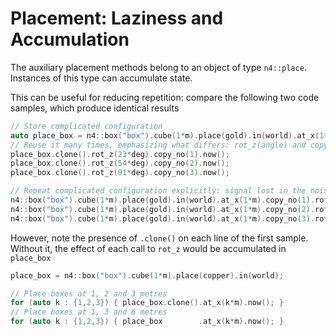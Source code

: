 # Placement: Laziness and Accumulation

The auxiliary placement methods belong to an object of type `n4::place`.
Instances of this type can accumulate state.

This can be useful for reducing repetition: compare the following two code
samples, which produce identical results

```c++
// Store complicated configuration
auto place_box = n4::box("box").cube(1*m).place(gold).in(world).at_x(1*m);
// Reuse it many times, emphasizing what differs: rot_z(angle) and copy_no(N)
place_box.clone().rot_z(23*deg).copy_no(1).now();
place_box.clone().rot_z(54*deg).copy_no(2).now();
place_box.clone().rot_z(91*deg).copy_no(3).now();
```
```c++
// Repeat complicated configuration explicitly: signal lost in the noise 
n4::box("box").cube(1*m).place(gold).in(world).at_x(1*m).copy_no(1).rot_z(23*deg).now();
n4::box("box").cube(1*m).place(gold).in(world).at_x(1*m).copy_no(2).rot_z(54*deg).now();
n4::box("box").cube(1*m).place(gold).in(world).at_x(1*m).copy_no(3).rot_z(91*deg).now();
```

However, note the presence of `.clone()` on each line of the first sample.
Without it, the effect of each call to `rot_z` would be accumulated in
`place_box`

```c++
place_box = n4::box("box").cube(1*m).place(copper).in(world);

// Place boxes at 1, 2 and 3 metres
for (auto k : {1,2,3}) { place_box.clone().at_x(k*m).now(); }
// Place boxes at 1, 3 and 6 metres
for (auto k : {1,2,3}) { place_box        .at_x(k*m).now(); }
```
